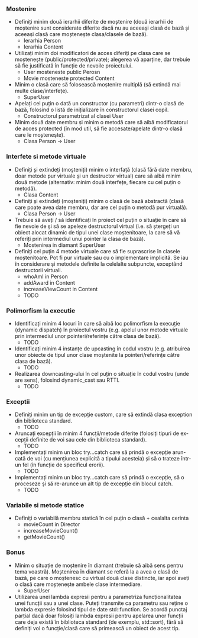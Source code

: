 ### Mostenire
- Definiți minim două ierarhii diferite de moștenire (două ierarhii de moștenire sunt considerate diferite dacă nu au aceeași clasă de bază 
și aceeași clasă care moștenește clasa/clasele de bază).
  - Ierarhia Person
  - Ierarhia Content
- Utilizați minim doi modificatori de acces diferiți pe clasa care se moștenește (public/protected/private); alegerea vă aparține, dar trebuie să
fie justificată în funcție de nevoile proiectului.
  - User mosteneste public Perosn
  - Movie mosteneste protected Content
- Minim o clasă care să folosească moștenire multiplă (să extindă mai multe clase/interfețe).
  - SuperUser
- Apelați cel puțin o dată un constructor (cu parametri) dintr-o clasă de bază, folosind o listă de inițializare în constructorul clasei copil.
  - Constructorul parametrizat al clasei User
- Minim două date membru și minim o metodă care să aibă modificatorul de acces protected (în mod util, să fie accesate/apelate dintr-o clasă care le moștenește).
  - Clasa Person -> User

### Interfete si metode virtuale
- Definiți și extindeți (moșteniți) minim o interfață (clasă fără date membru, doar metode pur virtuale și un destructor virtual) care să aibă minim două
metode (alternativ: minim două interfețe, fiecare cu cel puțin o metodă).
  - Clasa Content
- Definiți și extindeți (moșteniți) minim o clasă de bază abstractă (clasă care poate avea date membru, dar are cel puțin o metodă pur virtuală).
  - Clasa Person -> User
- Trebuie să aveți / să identificați în proiect cel puțin o situație în care să fie nevoie de și să se apeleze destructorul virtual (i.e. să ștergeți un obiect
alocat dinamic de tipul unei clase moștenitoare, la care să vă referiți prin intermediul unui pointer la clasa de bază).
  - Mostenirea in diamant SuperUser
- Definiți cel puțin 4 metode virtuale care să fie suprascrise în clasele moștenitoare. Pot fi pur virtuale sau cu o implementare implicită. 
Se iau în considerare și metodele definite la celelalte subpuncte, exceptând destructorii
virtuali.
  - whoAmI in Person
  - addAward in Content
  - increaseViewCount in Content
  - TODO
 
### Polimorfism la executie
- Identificați minim 4 locuri în care să aibă loc polimorfism la execuție (dynamic dispatch) în proiectul vostru (e.g. apelul unor metode virtuale prin intermediul unor pointeri/referințe către clasa de bază).
  - TODO
- Identificați minim 4 instanțe de upcasting în codul vostru (e.g. atribuirea unor obiecte de tipul unor clase moștenite la pointeri/referințe către clasa de bază).
  - TODO
- Realizarea downcasting-ului în cel puțin o situație în codul vostru (unde are sens), folosind dynamic_cast sau RTTI.
  - TODO

### Exceptii
- Definiți minim un tip de excepție custom, care să extindă clasa exception
din biblioteca standard.
  - TODO
- Aruncați excepții în minim 4 funcții/metode diferite (folosiți tipuri de ex-
cepții definite de voi sau cele din biblioteca standard).
  - TODO
- Implementați minim un bloc try...catch care să prindă o excepție arun-
cată de voi (cu mențiunea explicită a tipului acesteia) și să o trateze într-un
fel (în funcție de specificul erorii).
  - TODO
- Implementați minim un bloc try...catch care să prindă o excepție, să o
proceseze și să re-arunce un alt tip de excepție din blocul catch.
  - TODO

### Variabile si metode statice
- Definiți o variabilă membru statică în cel puțin o clasă + cealalta cerinta
  - movieCount in Director
  - increaseMovieCount()
  - getMovieCount()

### Bonus
- Minim o situație de moștenire în diamant (trebuie să aibă sens pentru tema voastră). Moștenirea în diamant se referă la a avea o clasă de bază, pe care
o moștenesc cu virtual două clase distincte, iar apoi aveți o clasă care moștenește ambele clase intermediare.
  - SuperUser
- Utilizarea unei lambda expresii pentru a parametriza funcționalitatea unei funcții sau a unei clase. Puteți transmite ca parametru sau reține o lambda
expresie folosind tipul de date std::function. Se acordă punctaj parțial dacă doar folosiți lambda expresii pentru apelarea
unor funcții care deja există în biblioteca standard (de exemplu, std::sort), fără să definiți voi o funcție/clasă care să primească un obiect de acest tip.

